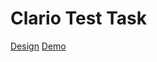 # Clario Test Task

[Design](https://www.figma.com/file/IDo72YICEdsYtpSMAgDIDd/Test-Landing?node-id=0%3A1&mode=dev)
[Demo](https://cephy77.github.io/clario_test_task/)
